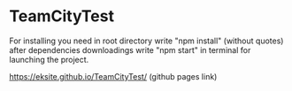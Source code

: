TeamCityTest
===========

For installing you need in root directory write "npm install" (without quotes) <br> 
after dependencies downloadings write "npm start" in terminal for launching the project.

https://eksite.github.io/TeamCityTest/ (github pages link)
